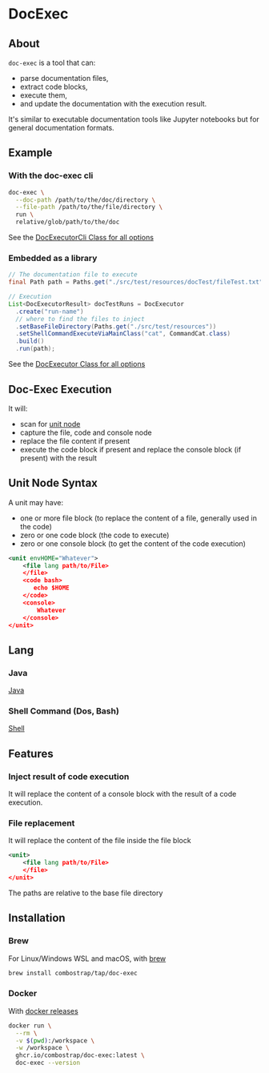# DocExec


## About

`doc-exec` is a tool that can:
* parse documentation files, 
* extract code blocks, 
* execute them, 
* and update the documentation with the execution result.

It's similar to executable documentation tools like Jupyter notebooks but for general
documentation formats.

## Example

### With the doc-exec cli


```bash
doc-exec \
  --doc-path /path/to/the/doc/directory \
  --file-path /path/to/the/file/directory \
  run \
  relative/glob/path/to/the/doc
```

See the [DocExecutorCli Class for all options](src/main/java/com/combostrap/docExec/DocExecutorCli.java)

### Embedded as a library

```java
// The documentation file to execute
final Path path = Paths.get("./src/test/resources/docTest/fileTest.txt");

// Execution
List<DocExecutorResult> docTestRuns = DocExecutor
  .create("run-name")
  // where to find the files to inject
  .setBaseFileDirectory(Paths.get("./src/test/resources"))
  .setShellCommandExecuteViaMainClass("cat", CommandCat.class)
  .build()      
  .run(path);
```

See the [DocExecutor Class for all options](src/main/java/com/combostrap/docExec/DocExecutor.java)


## Doc-Exec Execution

It will:
* scan for [unit node](#unit-node-syntax)
* capture the file, code and console node
* replace the file content if present
* execute the code block if present and replace the console block (if present) with the result

## Unit Node Syntax

A unit may have:
* one or more file block (to replace the content of a file, generally used in the code)
* zero or one code block (the code to execute)
* zero or one console block (to get the content of the code execution)

```xml
<unit envHOME="Whatever">
    <file lang path/to/File>
    </file>
    <code bash>
       echo $HOME
    </code>
    <console>
        Whatever
    </console>
</unit>
```

## Lang
### Java

[Java](docs/lang-java.md)

### Shell Command (Dos, Bash)

[Shell](docs/lang-shell.md)

## Features

### Inject result of code execution

It will replace the content of a console block with the result of a code execution.

### File replacement

It will replace the content of the file inside the file block
```xml
<unit>
    <file lang path/to/File>
    </file>
</unit>
```

The paths are relative to the base file directory

## Installation

### Brew

For Linux/Windows WSL and macOS, with [brew](https://brew.sh/)

```bash
brew install combostrap/tap/doc-exec
```

### Docker

With [docker releases](https://github.com/ComboStrap/doc-exec/pkgs/container/doc-exec)

```bash
docker run \
  --rm \
  -v $(pwd):/workspace \
  -w /workspace \
  ghcr.io/combostrap/doc-exec:latest \
  doc-exec --version
```
